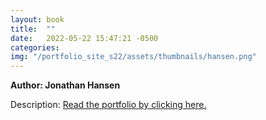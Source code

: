 ```yaml
---
layout: book
title:  ""
date:   2022-05-22 15:47:21 -0500
categories:
img: "/portfolio_site_s22/assets/thumbnails/hansen.png"
---
```


<b>Author: Jonathan Hansen</b>

Description:
<a href="https://data-viz.it.wisc.edu/content/4fb174b7-0dfa-4dfd-862b-a7c064e73982">Read the portfolio by clicking here.</a>

[jekyll-docs]: https://jekyllrb.com/docs/home
[jekyll-gh]:   https://github.com/jekyll/jekyll
[jekyll-talk]: https://talk.jekyllrb.com/
